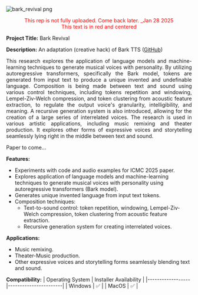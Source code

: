 ![bark_revival png](https://github.com/user-attachments/assets/bc7b5fd3-456e-43f6-891a-278a5b5044e1)

<center><font color="red">This rep is not fully uploaded. Come back later. _Jan 28 2025</font></center>
<div align="center">
<span style="color: red;">This text is in red and centered</span>
</div>

**Project Title:** Bark Revival

**Description:**
An adaptation (creative hack) of Bark TTS ([GitHub](https://github.com/suno-ai/bark))

<div align="justify">
This research explores the application of language models and machine-learning techniques to generate musical voices with personality. By utilizing autoregressive transformers, specifically the Bark model, tokens are generated from input text to produce a unique invented and undefinable language. Composition is being made between text and sound using various control techniques, including tokens repetition and windowing, Lempel-Ziv-Welch compression, and token clustering from acoustic feature extraction, to regulate the output voice's granularity, intelligibility, and meaning. A recursive generation system is also introduced, allowing for the creation of a large series of interrelated voices. The research is used in various artistic applications, including music remixing and theater production. It explores other forms of expressive voices and storytelling seamlessly lying right in the middle between text and sound.

Paper to come...
</div>

**Features:**
- Experiments with code and audio examples for ICMC 2025 paper.
- Explores application of language models and machine-learning techniques to generate musical voices with personality using autoregressive transformers (Bark model).
- Generates unique invented language from input text tokens.
- Composition techniques:
  - Text-to-sound control: token repetition, windowing, Lempel-Ziv-Welch compression, token clustering from acoustic feature extraction.
  - Recursive generation system for creating interrelated voices.

**Applications:**
- Music remixing.
- Theater-Music production.
- Other expressive voices and storytelling forms seamlessly blending text and sound.

**Compatibility:**
| Operating System | Installer Availability |
|------------------|-----------------------|
| Windows          | ✅                     |
| MacOS            | ✅                     |
